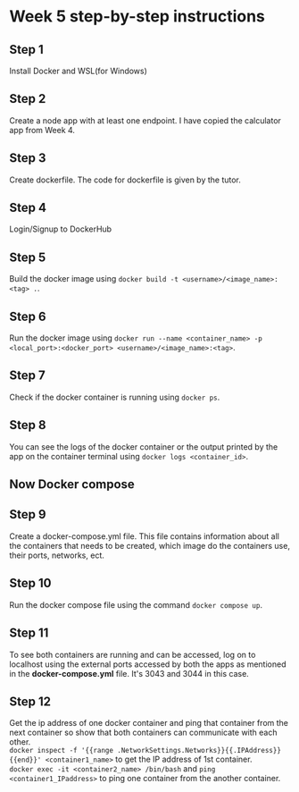 # Week 5 step-by-step instructions

## Step 1
Install Docker and WSL(for Windows)

## Step 2
Create a node app with at least one endpoint. I have copied the calculator app from Week 4.

## Step 3
Create dockerfile. The code for dockerfile is given by the tutor.

## Step 4
Login/Signup to DockerHub

## Step 5
Build the docker image using `docker build -t <username>/<image_name>:<tag> .`.

## Step 6
Run the docker image using `docker run --name <container_name> -p <local_port>:<docker_port> <username>/<image_name>:<tag>`.

## Step 7
Check if the docker container is running using `docker ps`.

## Step 8
You can see the logs of the docker container or the output printed by the app on the container terminal using `docker logs <container_id>`.

## Now Docker compose

## Step 9
Create a docker-compose.yml file. This file contains information about all the containers that needs to be created, which image do the containers use, their ports, networks, ect.

## Step 10
Run the docker compose file using the command `docker compose up`.

## Step 11
To see both containers are running and can be accessed, log on to localhost using the external ports accessed by both the apps as mentioned in the **docker-compose.yml** file. It's 3043 and 3044 in this case.

## Step 12
Get the ip address of one docker container and ping that container from the next container so show that both containers can communicate with each other. <br>
`docker inspect -f '{{range .NetworkSettings.Networks}}{{.IPAddress}}{{end}}' <container1_name>` to get the IP address of 1st container. <br>
`docker exec -it <container2_name> /bin/bash` and `ping <container1_IPaddress>` to ping one container from the another container.
